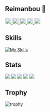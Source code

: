 ## Reimanbou 🐠

<!--
**Reimanbow/Reimanbow** is a ✨ _special_ ✨ repository because its `README.md` (this file) appears on your GitHub profile.

Here are some ideas to get you started:

- 🔭 I’m currently working on ...
- 🌱 I’m currently learning ...
- 👯 I’m looking to collaborate on ...
- 🤔 I’m looking for help with ...
- 💬 Ask me about ...
- 📫 How to reach me: ...
- 😄 Pronouns: ...
- ⚡ Fun fact: ...
-->

<p align="left">
  <a href="https://github.com/Reimanbow">
    <img height="20" src="https://komarev.com/ghpvc/?username=Keichan15" />
  </a>
  <a href="https://github.com/Reimanbow">
    <img height="20" src="https://img.shields.io/github/followers/Keichan15?label=follow&logo=github&style=flat" />
  </a>
  <a href="http://qiita.com/Reimanbow">
    <img height="20" src="https://qiita-badge.apiapi.app/s/Keichan_15/posts.svg" />
  </a>
  <a href="http://qiita.com/Reimanbow">
    <img height="20" src="https://qiita-badge.apiapi.app/s/Keichan_15/contributions.svg" />
  </a>
  <a href="https://zenn.dev/reimanbow">
    <img height="20" src="https://badgen.org/img/zenn/keichan_15/articles?style=plastic" />
  </a>
</p>

## Skills
[![My Skills](https://skillicons.dev/icons?i=c,cpp,arduino,bash,vim,linux,ubuntu,raspberrypi)](https://skillicons.dev)

## Stats
![](http://github-profile-summary-cards.vercel.app/api/cards/profile-details?username=Reimanbow&theme=gruvbox)
![](http://github-profile-summary-cards.vercel.app/api/cards/repos-per-language?username=Reimanbow&theme=gruvbox)
![](http://github-profile-summary-cards.vercel.app/api/cards/most-commit-language?username=Reimanbow&theme=gruvbox)
![](http://github-profile-summary-cards.vercel.app/api/cards/stats?username=Reimanbow&theme=gruvbox)
![](http://github-profile-summary-cards.vercel.app/api/cards/productive-time?username=Reimanbow&theme=gruvbox&utcOffset=9)

## Trophy
![trophy](https://github-profile-trophy.vercel.app/?username=Reimanbow&theme=gruvbox)



